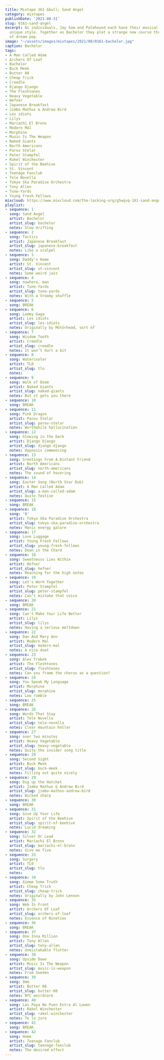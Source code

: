 ```yaml
---
title: Mixtape 161 &bull; Sand Angel
category: mixtapes
publishDate: '2021-08-31'
slug: 0161-sand-angel
excerpt: As individuals, Jay Som and Palehound each have their musical quirks and
  unique style. Together as Bachelor they plot a strange new course through the realm
  of dream pop.
image: "~/assets/images/mixtapes/2021/08/0161-bachelor.jpg"
caption: Bachelor
tags:
- A Man Called Adam
- Archers Of Loaf
- Bachelor
- Buck Meek
- Butter 08
- Cheap Trick
- Creedle
- Django Django
- The Fleshtones
- Heavy Vegetable
- Hefner
- Japanese Breakfast
- Jimbo Mathus & Andrew Bird
- Les idiots
- Lilys
- Mariachi El Bronx
- Modern Mal
- Morphine
- Music Is The Weapon
- Naked Giants
- North Americans
- Parov Stelar
- Peter Stampfel
- Rakel Winchester
- Spirit of the Beehive
- St. Vincent
- Teenage Fanclub
- Tele Novella
- Tokyo Ska Paradise Orchestra
- Tony Allen
- Tune-Yards
- Young Fresh Fellows
mixcloud: https://www.mixcloud.com/the-lacking-org/g5wqvq-161-sand-angel/
playlist:
- sequence: 1
  song: Sand Angel
  artist: Bachelor
  artist_slug: bachelor
  notes: Slow drifting
- sequence: 2
  song: Tactics
  artist: Japanese Breakfast
  artist_slug: japanese-breakfast
  notes: Like a scalpel
- sequence: 3
  song: Daddy's Home
  artist: St. Vincent
  artist_slug: st-vincent
  notes: Some weird jazz
- sequence: 4
  song: nowhere, man
  artist: Tune-Yards
  artist_slug: tune-yards
  notes: With a Vroomy shuffle
- sequence: 5
  song: BREAK
- sequence: 6
  song: Lemmy Gaga
  artist: Les idiots
  artist_slug: les-idiots
  notes: Originally by Mötörhead, sort of
- sequence: 7
  song: Wisdom Tooth
  artist: Creedle
  artist_slug: creedle
  notes: It won’t hurt a bit
- sequence: 8
  song: Watercooler
  artist: TLO
  artist_slug: tlo
  notes:
- sequence: 9
  song: Walk of Doom
  artist: Naked Giants
  artist_slug: naked-giants
  notes: But it gets you there
- sequence: 10
  song: BREAK
- sequence: 11
  song: Pink Dragon
  artist: Parov Stelar
  artist_slug: parov-stelar
  notes: Worthwhile hallucination
- sequence: 12
  song: Glowing in the Dark
  artist: Django Django
  artist_slug: django-django
  notes: Hypnosis commencing
- sequence: 13
  song: Greetings From A Distant Friend
  artist: North Americans
  artist_slug: north-americans
  notes: The sound of hovering
- sequence: 14
  song: Easter Song (North Star Dub)
  artist: A Man Called Adam
  artist_slug: a-man-called-adam
  notes: Quite festive
- sequence: 15
  song: BREAK
- sequence: 16
  song: '9'
  artist: Tokyo Ska Paradise Orchestra
  artist_slug: tokyo-ska-paradise-orchestra
  notes: Manic energy galore
- sequence: 17
  song: Love Luggage
  artist: Young Fresh Fellows
  artist_slug: young-fresh-fellows
  notes: Down in the Chard
- sequence: 18
  song: Sweetnesss Lies Within
  artist: Hefner
  artist_slug: hefner
  notes: Reaching for the high notes
- sequence: 19
  song: Let's Work Together
  artist: Peter Stampfel
  artist_slug: peter-stampfel
  notes: Can’t mistake that voice
- sequence: 20
  song: BREAK
- sequence: 21
  song: Can't Make Your Life Better
  artist: Lilys
  artist_slug: lilys
  notes: Having a serious meltdown
- sequence: 22
  song: Dan And Mary Ann
  artist: Modern Mal
  artist_slug: modern-mal
  notes: A nice duet
- sequence: 23
  song: Alex Trebek
  artist: The Fleshtones
  artist_slug: fleshtones
  notes: Can you frame the chorus as a question?
- sequence: 24
  song: You Speak My Language
  artist: Morphine
  artist_slug: morphine
  notes: Low rumble
- sequence: 25
  song: BREAK
- sequence: 26
  song: Words That Stay
  artist: Tele Novella
  artist_slug: tele-novella
  notes: Clear mountain holler
- sequence: 27
  song: over two minutes
  artist: Heavy Vegetable
  artist_slug: heavy-vegetable
  notes: Quite the insider song title
- sequence: 28
  song: Second Sight
  artist: Buck Meek
  artist_slug: buck-meek
  notes: Filling out quite nicely
- sequence: 29
  song: Dig up the Hatchet
  artist: Jimbo Mathus & Andrew Bird
  artist_slug: jimbo-mathus-andrew-bird
  notes: Wicked sharp
- sequence: 30
  song: BREAK
- sequence: 31
  song: Give Up Your Life
  artist: Spirit of the Beehive
  artist_slug: spirit-of-beehive
  notes: Lucid dreaming
- sequence: 32
  song: Silver Or Lead
  artist: Mariachi El Bronx
  artist_slug: mariachi-el-bronx
  notes: Give me five
- sequence: 33
  song: Surgery
  artist: TLO
  artist_slug: tlo
  notes:
- sequence: 34
  song: Gimme Some Truth
  artist: Cheap Trick
  artist_slug: cheap-trick
  notes: Originally by John Lennon
- sequence: 35
  song: Web In Front
  artist: Archers Of Loaf
  artist_slug: archers-of-loaf
  notes: Essence of Nineties
- sequence: 36
  song: BREAK
- sequence: 37
  song: One Inna Million
  artist: Tony Allen
  artist_slug: tony-allen
  notes: Unmistakable flutter
- sequence: 38
  song: Upside Down
  artist: Music Is The Weapon
  artist_slug: music-is-weapon
  notes: From Sweden
- sequence: 39
  song: 9mm
  artist: Butter 08
  artist_slug: butter-08
  notes: NYC weirdcore
- sequence: 40
  song: Las Paya No Puen Entra Al Lowen
  artist: Rakel Winchester
  artist_slug: rakel-winchester
  notes: Te lo juro
- sequence: 41
  song: BREAK
- sequence: 42
  song: Home
  artist: Teenage Fanclub
  artist_slug: teenage-fanclub
  notes: The desired effect
---
```


